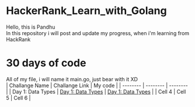# HackerRank_Learn_with_Golang

Hello, this is Pandhu <br>
In this repository i will post and update my progress, when i'm learning from HackRank

# 30 days of code

All of my file, i will name it main.go, just bear with it XD <br>
| Challange Name | Challange Link | My code |
| -------- | -------- | -------- |
| Day 1: Data Types  | [Day 1: Data Types](https://www.hackerrank.com/challenges/30-data-types/problem?h_r=email&unlock_token=f4543f9db492fe672dfb121c3a42daff622b4cc2&utm_campaign=30_days_of_code_continuous&utm_medium=email&utm_source=daily_reminder)  | [Day 1: Data Types](https://github.com/pandhu-picahyo/HackerRank_Learn_with_Golang/tree/master/Day%201%20Data%20Type)   |
| Cell 4   | Cell 5   | Cell 6   |

